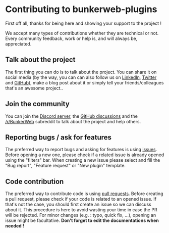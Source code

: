 # Contributing to bunkerweb-plugins

First off all, thanks for being here and showing your support to the project !

We accept many types of contributions whether they are technical or not. Every community feedback, work or help is, and will always be, appreciated.

## Talk about the project

The first thing you can do is to talk about the project. You can share it on social media (by the way, you can can also follow us on [LinkedIn](https://www.linkedin.com/company/bunkerity/), [Twitter](https://twitter.com/bunkerity) and [GitHub](https://github.com/bunkerity)), make a blog post about it or simply tell your friends/colleagues that's an awesome project..

## Join the community

You can join the [Discord server](https://discord.com/invite/fTf46FmtyD), the [GitHub discussions](https://github.com/bunkerity/bunkerweb-plugins/discussions) and the [/r/BunkerWeb](https://www.reddit.com/r/BunkerWeb) subreddit to talk about the project and help others.

## Reporting bugs / ask for features

The preferred way to report bugs and asking for features is using [issues](https://github.com/bunkerity/bunkerweb-plugins/issues). Before opening a new one, please check if a related issue is already opened using the "filters" bar. When creating a new issue please select and fill the "Bug report", "Feature request" or "New plugin" template.

## Code contribution

The preferred way to contribute code is using [pull requests](https://github.com/bunkerity/bunkerweb-plugins/pulls). Before creating a pull request, please check if your code is related to an opened issue. If that's not the case, you should first create an issue so we can discuss about it. This procedure is here to avoid wasting your time in case the PR will be rejected. For minor changes (e.g. : typo, quick fix, ...), opening an issue might be facultative. **Don't forget to edit the documentations when needed !**

